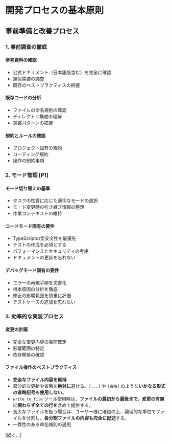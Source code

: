 # 開発プロセスの基本原則

## 事前準備と改善プロセス

### 1. 事前調査の徹底

#### 参考資料の確認
- 公式ドキュメント（日本語版含む）を完全に確認
- 類似実装の調査
- 既存のベストプラクティスの把握

#### 既存コードの分析
- ファイルの命名規則の確認
- ディレクトリ構成の理解
- 実装パターンの把握

#### 規約とルールの確認
- プロジェクト固有の規約
- コーディング規約
- 操作の制約事項

### 2. モード管理 [P1]

#### モード切り替えの基準
- タスクの性質に応じた適切なモードの選択
- モード変更時の引き継ぎ情報の整理
- 作業コンテキストの維持

#### コードモード固有の要件
- TypeScriptの型安全性を最優先
- テストの作成を必須とする
- パフォーマンスとセキュリティの考慮
- ドキュメントの更新を忘れない

#### デバッグモード固有の要件
- エラーの再現手順を文書化
- 根本原因の分析を徹底
- 修正の影響範囲を慎重に評価
- テストケースの追加を忘れない

### 3. 効率的な実装プロセス

#### 変更の計画
- 完全な変更内容の事前確定
- 影響範囲の特定
- 依存関係の確認

#### ファイル操作のベストプラクティス
- **完全なファイル内容を維持**
- 部分的な更新や省略を**絶対に**避ける。`[...]` や `[省略]` のような**いかなる形式の省略記号も使用しない**。
- `write_to_file` ツール使用時は、**ファイルの最初から最後まで、変更の有無に関わらず全ての行を**含めて提供する。
- 長大なファイルを扱う場合は、ユーザー様に確認の上、論理的な単位でファイルを分割し、**各分割ファイルの内容も完全に記述**する。
- 一貫性のある命名規則の適用

[続く...]
